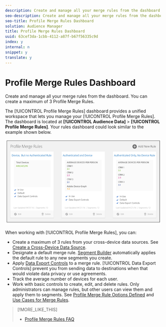 ```yaml
---
description: Create and manage all your merge rules from the dashboard. You can create a maximum of 3 Profile Merge Rules.
seo-description: Create and manage all your merge rules from the dashboard. You can create a maximum of 3 Profile Merge Rules.
seo-title: Profile Merge Rules Dashboard
solution: Audience Manager
title: Profile Merge Rules Dashboard
uuid: 63cef3da-1cbb-4112-a87f-b67f56335c9d
index: y
internal: n
snippet: y
translate: y
---
```


# Profile Merge Rules Dashboard

Create and manage all your merge rules from the dashboard. You can create a maximum of 3 Profile Merge Rules.



The [!UICONTROL Profile Merge Rules] dashboard provides a unified workspace that lets you manage your [!UICONTROL Profile Merge Rules]. The dashboard is located at **[!UICONTROL Audience Data]** > **[!UICONTROL Profile Merge Rules]**. Your rules dashboard could look similar to the example shown below. 


![](assets/profile-dashboard.png) 


When working with [!UICONTROL Profile Merge Rules], you can: 



* Create a maximum of 3 rules from your cross-device data sources. See [Create a Cross-Device Data Source](../../c_features/profile-merge-rules/merge-rules-start.md#concept_3B7696B3EC77416492D3B99EBD79EA44).
* Designate a default merge rule. [Segment Builder](../../c_features/c_segments/segment-builder.md#concept_FABA1F399CFD4E83B874043638D0FA54) automatically applies the default rule to any new segments you create.
* Apply [Data Export Controls](../../c_features/data-export-controls.md#concept_155AAFBA7D804467B6F8279D26C9D05C) to a merge rule. [!UICONTROL Data Export Controls] prevent you from sending data to destinations when that would violate data privacy or use agreements.
* Track the average number of devices for each user.
* Work with basic controls to create, edit, and delete rules. Only administrators can manage rules, but other users can view them and apply them to segments. See [Profile Merge Rule Options Defined](../../c_features/profile-merge-rules/merge-rule-definitions.md#concept_44FFF67CD9654DB2B43ECA13C2FD1CE0) and [Use Cases for Merge Rules](../../c_features/profile-merge-rules/merge-rule-targeting-options.md#concept_7F8EC9D100AE442185B2C3EE65814DD2).



>[!MORE_LIKE_THIS]
>
>* [Profile Merge Rules FAQ](faq-profile-merge.md#concept_C8E29A974E194B62B0BAC1CCDD0DF4FF)
